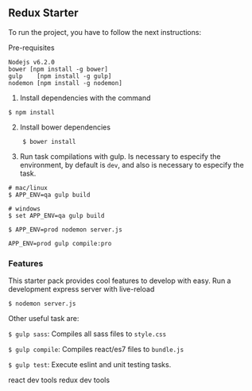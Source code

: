 ## Redux Starter
To run the project, you have to follow the next instructions:

Pre-requisites

```
Nodejs v6.2.0
bower [npm install -g bower]
gulp	[npm install -g gulp]
nodemon	[npm install -g nodemon]
```

1. Install dependencies with the command

```
$ npm install
```
2. Install bower dependencies

```
	$ bower install
```

3. Run task compilations with gulp. Is necessary to especify the environment, by default is `dev`, and also is necessary to especify the task.

```
# mac/linux
$ APP_ENV=qa gulp build

# windows
$ set APP_ENV=qa gulp build

$ APP_ENV=prod nodemon server.js

APP_ENV=prod gulp compile:pro
```

### Features

This starter pack provides cool features to develop with easy.
Run a development express server with live-reload

```
$ nodemon server.js
```

Other useful task are:

`$ gulp sass`: Compiles all sass files to `style.css`

`$ gulp compile`: Compiles react/es7 files to `bundle.js`

`$ gulp test`: Execute eslint and unit testing tasks.



react dev tools
redux dev tools
